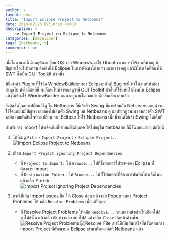 ```yaml
---
author: x
layout: post
title: "Import Eclipse Project to Netbeans"
date: 2018-02-23 09:10:10 +0700
description: >
    การ Import Project ของ Eclipse ใน Netbeans
categories: [developer]
tags: [netbeans, x]
comments: true
---
```

เมื่อไม่นานมานี้ มีเหตุต้องเปลี่ยน OS จาก Windows มาใช้ Ubuntu แทน ทำให้งานที่ทำอยู่ มีปัญหาเรื่องโปรแกรม คือเดิมใช้ Eclipse ในการพัฒนาโปรแกรมด้วยจาวาอยู่ แล้วมีโปรเจ็คที่ต้องใช้ SWT ซึ่งเป็น GUI Toolkit ตัวหนึ่ง

ทีนี้เจ้าตัว Plugin ที่ใช้คือ WindowBuilder ของ Eclipse ดันมี Bug ซะนี่ ทำให้งานที่ทำต้องสะดุดไป ทำไงดีล่ะทีนี้ ผมก็เลยไปพิจารณาดูว่ามี GUI Toolkit ตัวอื่นที่ใช้แทนได้ไหมใน Eclipse แล้วไม่ต้องใช้ WindowBuilder ผมหาอยู่นานไม่เจอแฮะ ชักเริ่มเสียเวลาแล้ว

จึงตัดสินใจลองเปลี่ยนวิธีดู ใน Netbeans ก็มีเจ้าตัว Swing ที่มาพร้อมกับ Netbeans เลยน่าจะใช้ได้และไม่มีปัญหา เลยลองไปเล่นตัว Swing บน Netbeans ดู ผลปรากฎว่าผมชอบกว่าตัว SWT ซะอีก เลยตัดสินใจที่จะเปลี่ยน จาก Eclipse ไปใช้ Netbeans เพื่อที่จะได้ใช้เจ้า Swing ได้เต็มที่

สำหรับการ Import โปรเจ็คเดิมที่ทำบน Eclipse ให้ไปอยู่ใน Netbeans ก็มีขั้นตอนง่ายๆ ต่อไปนี้
1. ไปที่เมนู `File` ‣ `Import Project` ‣ `Eclipse Project...`
![Import Eclipse Project to Netbeans](https://res.cloudinary.com/sdees-reallife/image/upload/c_scale,e_shadow:20,w_400/v1519483012/import.png)

2. เลือก `Import Project ignoring Project Dependencies`

   - ที่ `Project to Import:` ให้ `Browse...` ไปที่โฟลเดอร์โปรเจคของ Eclipse ที่ต้องการ Import
   - ที่ `Destination Folder:` ให้ `Browse...` ไปที่โฟลเดอร์ที่ต้องการบันทึกโปรเจ็คใหม่
   แล้วคลิก `Finish`  
![Import Project ignoring Project Dependencies](https://res.cloudinary.com/sdees-reallife/image/upload/c_scale,e_shadow:20,w_400/v1519482689/project_des.png)

3. กรณีที่เกิด Import issues ขึ้น ให้ Close ก่อน แล้วจะมี Popup แสดง Project Problems ให้ คลิก `Resolve Problems` เพื่อแก้ปัญหา

   - ที่ Resolve Project Problems ให้คลิก `Resolve...` จะแสดงหน้าต่างให้เลือกไฟล์ หาไฟล์นั้น แล้วคลิก `OK` ทำจนครบทุกไฟล์ แล้วคลิก `Close` ปิดหน้าต่างนั้น
![Resolve Project Problems](https://res.cloudinary.com/sdees-reallife/image/upload/c_scale,e_shadow:20,w_400/v1519481280/resolve.png)
![Resolve File](https://res.cloudinary.com/sdees-reallife/image/upload/c_scale,e_shadow:20,w_400/v1519483264/resolve_file.png)
เท่านี้ก็เป็นอันเสร็จสิ้นขั้นตอนการ Import Project ที่พัฒนาบน Eclipse เข้ามาพัฒนาต่อที่ Netbeans แล้ว
